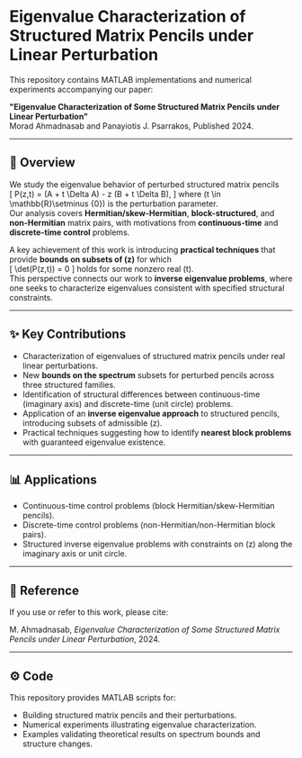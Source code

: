 # Eigenvalue Characterization of Structured Matrix Pencils under Linear Perturbation

This repository contains MATLAB implementations and numerical experiments accompanying our paper:

**"Eigenvalue Characterization of Some Structured Matrix Pencils under Linear Perturbation"**  
Morad Ahmadnasab and Panayiotis J. Psarrakos, Published 2024.  

---

## 🔎 Overview
We study the eigenvalue behavior of perturbed structured matrix pencils  
\[
P(z,t) = (A + t \Delta A) - z (B + t \Delta B),
\]
where \(t \in \mathbb{R}\setminus \{0\}\) is the perturbation parameter.  
Our analysis covers **Hermitian/skew-Hermitian**, **block-structured**, and **non-Hermitian** matrix pairs, with motivations from **continuous-time** and **discrete-time control** problems.  

A key achievement of this work is introducing **practical techniques** that provide **bounds on subsets of \(z\)** for which  
\[
\det(P(z,t)) = 0
\]
holds for some nonzero real \(t\).  
This perspective connects our work to **inverse eigenvalue problems**, where one seeks to characterize eigenvalues consistent with specified structural constraints.

---

## ✨ Key Contributions
- Characterization of eigenvalues of structured matrix pencils under real linear perturbations.  
- New **bounds on the spectrum** subsets for perturbed pencils across three structured families.  
- Identification of structural differences between continuous-time (imaginary axis) and discrete-time (unit circle) problems.  
- Application of an **inverse eigenvalue approach** to structured pencils, introducing subsets of admissible \(z\).  
- Practical techniques suggesting how to identify **nearest block problems** with guaranteed eigenvalue existence.  

---

## 📊 Applications
- Continuous-time control problems (block Hermitian/skew-Hermitian pencils).  
- Discrete-time control problems (non-Hermitian/non-Hermitian block pairs).  
- Structured inverse eigenvalue problems with constraints on \(z\) along the imaginary axis or unit circle.  

---

## 📄 Reference
If you use or refer to this work, please cite:  

M. Ahmadnasab, *Eigenvalue Characterization of Some Structured Matrix Pencils under Linear Perturbation*, 2024.  

---

## ⚙️ Code
This repository provides MATLAB scripts for:  
- Building structured matrix pencils and their perturbations.  
- Numerical experiments illustrating eigenvalue characterization.  
- Examples validating theoretical results on spectrum bounds and structure changes.  
